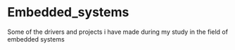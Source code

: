 # Embedded_systems
Some of the drivers and projects i have made during my study in the field of embedded systems 
